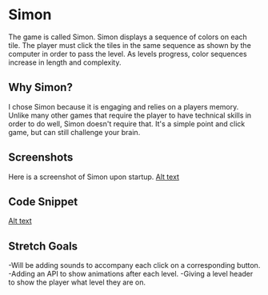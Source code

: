 # Simon
The game is called Simon. Simon displays a sequence of colors on each tile. The player must click the tiles in the same sequence as shown by the computer in order to pass the level. As levels progress, color sequences increase in length and complexity. 
## Why Simon?
I chose Simon because it is engaging and relies on a players memory. Unlike many other games that require the player to have technical skills in order to do well, Simon doesn't require that. It's a simple point and click game, but can still challenge your brain.
## Screenshots
Here is a screenshot of Simon upon startup.
[Alt text](https://imgur.com/JIoxKcE "Simon Startup")
## Code Snippet 
[Alt text](https://imgur.com/a/zqrMm9V "Simon Startup")
## Stretch Goals
-Will be adding sounds to accompany each click on a corresponding button.  
-Adding an API to show animations after each level.
-Giving a level header to show the player what level they are on. 


